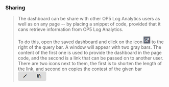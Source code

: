 ### Sharing

> The dashboard can be share with other OP5 Log Analytics users as well
> as on any page -- by placing a snippet of code, provided that it cans
> retrieve information from OP5 Log Analytics.
>
> To do this, open the saved dashboard and click on the icon
> ![](./media/media/image36.png) to the right of the query bar. A window
> will appear with two gray bars. The content of the first one is used
> to provide the dashboard in the page code, and the second is a link
> that can be passed on to another user. There are two icons next to
> them, the first is to shorten the length of the link, and second on
> copies the contest of the given bar
> ![](./media/media/image37.png)

